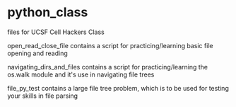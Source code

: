 # python_class
files for UCSF Cell Hackers Class

open_read_close_file contains a script for practicing/learning basic file opening and reading

navigating_dirs_and_files contains a script for practicing/learning the os.walk module and it's use in navigating file trees

file_py_test contains a large file tree problem, which is to be used for testing your skills in file parsing
